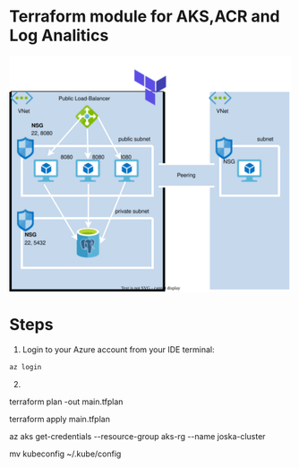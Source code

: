 <p align="center">
<h1>Terraform module for AKS,ACR and Log Analitics</h1>
<img src="https://github.com/Joska99/joska/blob/main/terraform/tf-aks/diagram.drawio.svg">
</p>

<h1> Steps </h1>

1. Login to your Azure account from your IDE terminal:
```bash 
az login 
```
2. 
terraform plan -out main.tfplan

terraform apply main.tfplan

az aks get-credentials --resource-group aks-rg --name joska-cluster

mv kubeconfig ~/.kube/config